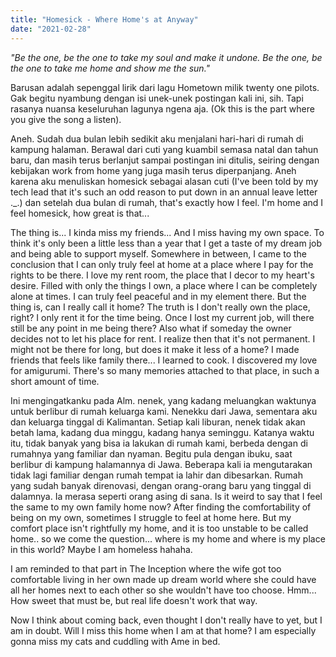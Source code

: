 ```yaml
---
title: "Homesick - Where Home's at Anyway"
date: "2021-02-28"
---
```


_"Be the one, be the one to take my soul and make it undone._
_Be the one, be the one to take me home and show me the sun."_

Barusan adalah sepenggal lirik dari lagu Hometown milik twenty one pilots. Gak begitu nyambung dengan isi unek-unek postingan kali ini, sih. Tapi rasanya nuansa keseluruhan lagunya ngena aja. (Ok this is the part where you give the song a listen).

Aneh. Sudah dua bulan lebih sedikit aku menjalani hari-hari di rumah di kampung halaman. Berawal dari cuti yang kuambil semasa natal dan tahun baru, dan masih terus berlanjut sampai postingan ini ditulis, seiring dengan kebijakan work from home yang juga masih terus diperpanjang. Aneh karena aku menuliskan homesick sebagai alasan cuti (I've been told by my tech lead that it's such an odd reason to put down in an annual leave letter ._.) dan setelah dua bulan di rumah, that's exactly how I feel. I'm home and I feel homesick, how great is that...

The thing is... I kinda miss my friends... And I miss having my own space. To think it's only been a little less than a year that I get a taste of my dream job and being able to support myself. Somewhere in between, I came to the conclusion that I can only truly feel at home at a place where I pay for the rights to be there. I love my rent room, the place that I decor to my heart's desire. Filled with only the things I own, a place where I can be completely alone at times. I can truly feel peaceful and in my element there. But the thing is, can I really call it home? The truth is I don't really own the place, right? I only rent it for the time being. Once I lost my current job, will there still be any point in me being there? Also what if someday the owner decides not to let his place for rent. I realize then that it's not permanent. I might not be there for long, but does it make it less of a home? I made friends that feels like family there... I learned to cook. I discovered my love for amigurumi. There's so many memories attached to that place, in such a short amount of time. 

Ini mengingatkanku pada Alm. nenek, yang kadang meluangkan waktunya untuk berlibur di rumah keluarga kami. Nenekku dari Jawa, sementara aku dan keluarga tinggal di Kalimantan. Setiap kali liburan, nenek tidak akan betah lama, kadang dua minggu, kadang hanya seminggu. Katanya waktu itu, tidak banyak yang bisa ia lakukan di rumah kami, berbeda dengan di rumahnya yang familiar dan nyaman. Begitu pula dengan ibuku, saat berlibur di kampung halamannya di Jawa. Beberapa kali ia mengutarakan tidak lagi familiar dengan rumah tempat ia lahir dan dibesarkan. Rumah yang sudah banyak direnovasi, dengan orang-orang baru yang tinggal di dalamnya. Ia merasa seperti orang asing di sana. Is it weird to say that I feel the same to my own family home now? After finding the comfortability of being on my own, sometimes I struggle to feel at home here. But my comfort place isn't rightfully my home, and it is too unstable to be called home.. so we come the question... where is my home and where is my place in this world? Maybe I am homeless hahaha.

I am reminded to that part in The Inception where the wife got too comfortable living in her own made up dream world where she could have all her homes next to each other so she wouldn't have too choose. Hmm... How sweet that must be, but real life doesn't work that way.

Now I think about coming back, even thought I don't really have to yet, but I am in doubt. Will I miss this home when I am at that home? I am especially gonna miss my cats and cuddling with Ame in bed.